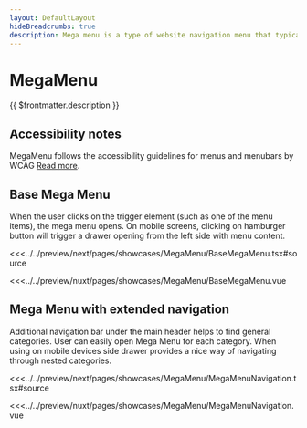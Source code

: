```yaml
---
layout: DefaultLayout
hideBreadcrumbs: true
description: Mega menu is a type of website navigation menu that typically displays a list of links and subcategories in a larger, more complex format than a traditional drop-down or fly-out menu. 
---
```

# MegaMenu

{{ $frontmatter.description }}

## Accessibility notes

MegaMenu follows the accessibility guidelines for menus and menubars by WCAG [Read more](https://www.w3.org/WAI/ARIA/apg/patterns/menubar/).

## Base Mega Menu

 When the user clicks on the trigger element (such as one of the menu items), the mega menu opens. On mobile screens, clicking on hamburger button will trigger a drawer opening from the left side with menu content.

<Showcase showcase-name="MegaMenu/BaseMegaMenu" style="min-height: 500px;">

<!-- react -->
<<<../../preview/next/pages/showcases/MegaMenu/BaseMegaMenu.tsx#source
<!-- end react -->
<!-- vue -->
<<<../../preview/nuxt/pages/showcases/MegaMenu/BaseMegaMenu.vue
<!-- end vue -->

</Showcase>

## Mega Menu with extended navigation

Additional navigation bar under the main header helps to find general categories. User can easily open Mega Menu for each category. When using on mobile devices side drawer provides a nice way of navigating through nested categories.

<Showcase showcase-name="MegaMenu/MegaMenuNavigation" style="min-height: 600px;">

<!-- react -->
<<<../../preview/next/pages/showcases/MegaMenu/MegaMenuNavigation.tsx#source
<!-- end react -->
<!-- vue -->
<<<../../preview/nuxt/pages/showcases/MegaMenu/MegaMenuNavigation.vue
<!-- end vue -->

</Showcase>

